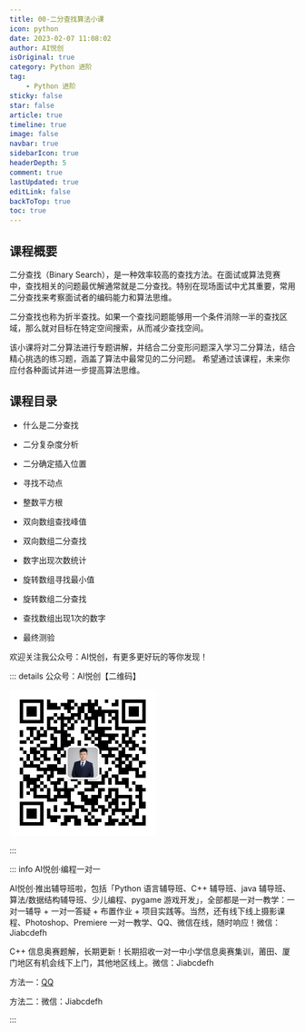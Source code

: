 ```yaml
---
title: 00-二分查找算法小课
icon: python
date: 2023-02-07 11:08:02
author: AI悦创
isOriginal: true
category: Python 进阶
tag:
    - Python 进阶
sticky: false
star: false
article: true
timeline: true
image: false
navbar: true
sidebarIcon: true
headerDepth: 5
comment: true
lastUpdated: true
editLink: false
backToTop: true
toc: true
---
```


## 课程概要

二分查找（Binary Search），是一种效率较高的查找方法。在面试或算法竞赛中，查找相关的问题最优解通常就是二分查找。特别在现场面试中尤其重要，常用二分查找来考察面试者的编码能力和算法思维。

二分查找也称为折半查找。如果一个查找问题能够用一个条件消除一半的查找区域，那么就对目标在特定空间搜索，从而减少查找空间。

该小课将对二分算法进行专题讲解，并结合二分变形问题深入学习二分算法，结合精心挑选的练习题，涵盖了算法中最常见的二分问题。 希望通过该课程，未来你应付各种面试并进一步提高算法思维。

## 课程目录

- 什么是二分查找
- 二分复杂度分析
- 二分确定插入位置
- 寻找不动点
- 整数平方根

- 双向数组查找峰值
- 双向数组二分查找
- 数字出现次数统计
- 旋转数组寻找最小值
- 旋转数组二分查找
- 查找数组出现1次的数字
- 最终测验

欢迎关注我公众号：AI悦创，有更多更好玩的等你发现！

::: details 公众号：AI悦创【二维码】

![](/gzh.jpg)

:::

::: info AI悦创·编程一对一

AI悦创·推出辅导班啦，包括「Python 语言辅导班、C++ 辅导班、java 辅导班、算法/数据结构辅导班、少儿编程、pygame 游戏开发」，全部都是一对一教学：一对一辅导 + 一对一答疑 + 布置作业 + 项目实践等。当然，还有线下线上摄影课程、Photoshop、Premiere 一对一教学、QQ、微信在线，随时响应！微信：Jiabcdefh

C++ 信息奥赛题解，长期更新！长期招收一对一中小学信息奥赛集训，莆田、厦门地区有机会线下上门，其他地区线上。微信：Jiabcdefh

方法一：[QQ](http://wpa.qq.com/msgrd?v=3&uin=1432803776&site=qq&menu=yes)

方法二：微信：Jiabcdefh

:::

